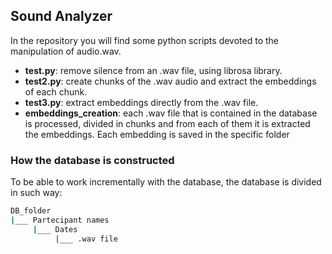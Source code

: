 ## Sound Analyzer
In the repository you will find some python scripts devoted to the manipulation of audio.wav. 
* __test.py__: remove silence from an .wav file, using librosa library.
* __test2.py__: create chunks of the .wav audio and extract the embeddings of each chunk.
* __test3.py__: extract embeddings directly from the .wav file. 
* __embeddings_creation__: each .wav file that is contained in the database is processed, divided in chunks and from each of them it is extracted the embeddings. Each embedding is saved in the specific folder
### How the database is constructed
To be able to work incrementally with the database, the database is divided in such way:
```bash
DB_folder
|___ Partecipant names
     |___ Dates
          |___ .wav file
```

